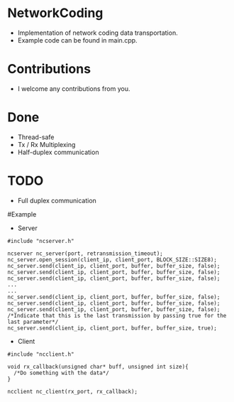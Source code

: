 # NetworkCoding
  - Implementation of network coding data transportation.
  - Example code can be found in main.cpp.

# Contributions
  - I welcome any contributions from you.

# Done
  - Thread-safe
  - Tx / Rx Multiplexing
  - Half-duplex communication

# TODO
  - Full duplex communication

#Example
  - Server
```
#include "ncserver.h"

ncserver nc_server(port, retransmission_timeout);
nc_server.open_session(client_ip, client_port, BLOCK_SIZE::SIZE8);
nc_server.send(client_ip, client_port, buffer, buffer_size, false);
nc_server.send(client_ip, client_port, buffer, buffer_size, false);
nc_server.send(client_ip, client_port, buffer, buffer_size, false);
...
...
nc_server.send(client_ip, client_port, buffer, buffer_size, false);
nc_server.send(client_ip, client_port, buffer, buffer_size, false);
nc_server.send(client_ip, client_port, buffer, buffer_size, false);
/*Indicate that this is the last transmission by passing true for the last parameter*/
nc_server.send(client_ip, client_port, buffer, buffer_size, true);
```
  - Client
```
#include "ncclient.h"

void rx_callback(unsigned char* buff, unsigned int size){
  /*Do something with the data*/
}

ncclient nc_client(rx_port, rx_callback);
```
